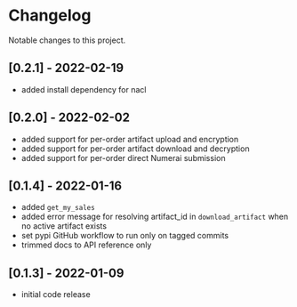 # Changelog
Notable changes to this project.

## [0.2.1] - 2022-02-19
- added install dependency for nacl

## [0.2.0] - 2022-02-02
- added support for per-order artifact upload and encryption
- added support for per-order artifact download and decryption
- added support for per-order direct Numerai submission

## [0.1.4] - 2022-01-16
- added `get_my_sales`
- added error message for resolving artifact_id in `download_artifact` when no active artifact exists
- set pypi GitHub workflow to run only on tagged commits
- trimmed docs to API reference only

## [0.1.3] - 2022-01-09
- initial code release
